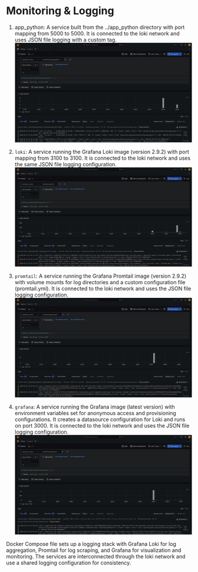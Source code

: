 # Monitoring & Logging

1. app_python: A service built from the ../app_python directory with port mapping from 5000 to 5000. It is connected to the loki network and uses JSON file logging with a custom tag.
![app_python](img/app_python.png)

2. `loki`: A service running the Grafana Loki image (version 2.9.2) with port mapping from 3100 to 3100. It is connected to the loki network and uses the same JSON file logging configuration.
![loki](img/loki.png)

3. `promtail`: A service running the Grafana Promtail image (version 2.9.2) with volume mounts for log directories and a custom configuration file (promtail.yml). It is connected to the loki network and uses the JSON file logging configuration.
![promtail](img/promtail.png)

4. `grafana`: A service running the Grafana image (latest version) with environment variables set for anonymous access and provisioning configurations. It creates a datasource configuration for Loki and runs on port 3000. It is connected to the loki network and uses the JSON file logging configuration.
![grafana](img/grafana.png)

Docker Compose file sets up a logging stack with Grafana Loki for log aggregation, Promtail for log scraping, and Grafana for visualization and monitoring. The services are interconnected through the loki network and use a shared logging configuration for consistency.